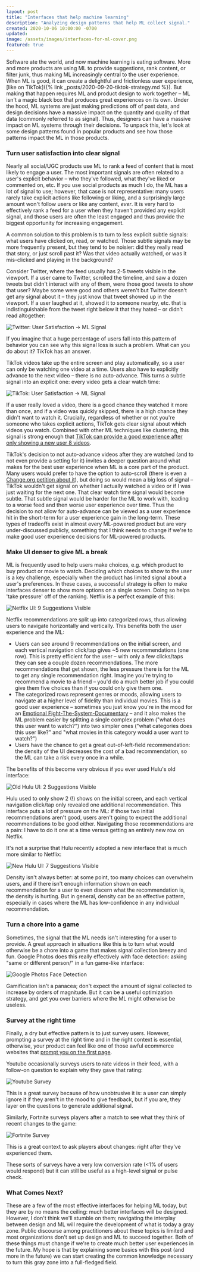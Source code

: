 ```yaml
---
layout: post
title: "Interfaces that help machine learning"
description: "Analyzing design patterns that help ML collect signal."
created: 2020-10-06 10:00:00 -0700
updated: 
image: /assets/images/interfaces-for-ml-cover.png
featured: true
---
```

Software ate the world, and now machine learning is eating software. More and more products are using ML to provide suggestions, rank content, or filter junk, thus making ML increasingly central to the user experience. When ML is good, it can create a delightful and frictionless user experience, [like on TikTok]({% link _posts/2020-09-20-tiktok-strategy.md %}). But making that happen requires ML and product design to work together – ML isn't a magic black box that produces great experiences on its own. Under the hood, ML systems are just making predictions off of past data, and design decisions have a massive impact on the quantity and quality of that data (commonly referred to as signal). Thus, designers can have a massive impact on ML systems through their decisions. To unpack this, let's look at some design patterns found in popular products and see how those patterns impact the ML in those products.

<!--break-->

### Turn user satisfaction into clear signal

Nearly all social/UGC products use ML to rank a feed of content that is most likely to engage a user. The most important signals are often related to a user's explicit behavior – who they've followed, what they've liked or commented on, etc. If you use social products as much I do, the ML has a lot of signal to use; however, that case is not representative: many users rarely take explicit actions like following or liking, and a surprisingly large amount won't follow users or like any content, *ever*. It is very hard to effectively rank a feed for a user when they haven't provided any explicit signal, and those users are often the least engaged and thus provide the biggest opportunity for increasing engagement.

A common solution to this problem is to turn to less explicit subtle signals: what users have clicked on, read, or watched. Those subtle signals may be more frequently present, but they tend to be noisier: did they really read that story, or just scroll past it? Was that video actually watched, or was it mis-clicked and playing in the background? 

Consider Twitter, where the feed usually has 2-5 tweets visible in the viewport. If a user came to Twitter, scrolled the timeline, and saw a dozen tweets but didn't interact with any of them, were those good tweets to show that user? Maybe some were good and others weren't but Twitter doesn't get any signal about it – they just know that tweet showed up in the viewport. If a user laughed at it, showed it to someone nearby, etc. that is indistinguishable from the tweet right below it that they hated – or didn't read altogether:

![Twitter: User Satisfaction -> ML Signal](/assets/images/interfaces-for-ml--1.png)

If you imagine that a huge percentage of users fall into this pattern of behavior you can see why this signal loss is such a problem. What can you do about it? TikTok has an answer.

TikTok videos take up the entire screen and play automatically, so a user can only be watching one video at a time. Users also have to explicitly advance to the next video – there is no auto-advance. This turns a subtle signal into an explicit one: every video gets a clear watch time:

![TikTok: User Satisfaction -> ML Signal](/assets/images/interfaces-for-ml--2.png)

 If a user really loved a video, there is a good chance they watched it more than once, and if a video was quickly skipped, there is a high chance they didn't want to watch it. Crucially, regardless of whether or not you're someone who takes explicit actions, TikTok gets clear signal about which videos you watch. Combined with other ML techniques like clustering, this signal is strong enough that [TikTok can provide a good experience after only showing a new user 8 videos](https://www.axios.com/inside-tiktoks-killer-algorithm-52454fb2-6bab-405d-a407-31954ac1cf16.html).

TikTok's decision to not auto-advance videos after they are watched (and to not even provide a setting for it) invites a deeper question around what makes for the best user experience when ML is a core part of the product. Many users would prefer to have the option to auto-scroll (there is even a [Change.org petition about it](https://www.change.org/p/tiktok-make-and-auto-scroll-on-tiktok)), but doing so would mean a big loss of signal – TikTok wouldn't get signal on whether I actually watched a video or if I was just waiting for the next one. That clear watch time signal would become subtle. That subtle signal would be harder for the ML to work with, leading to a worse feed and then worse user experience over time. Thus the decision to not allow for auto-advance can be viewed as a user experience hit in the short-term for a user experience gain in the long-term. These types of tradeoffs exist in almost every ML-powered product but are very under-discussed publicly, something that I think needs to change if we're to make good user experience decisions for ML-powered products.

### Make UI denser to give ML a break

ML is frequently used to help users make choices, e.g. which product to buy product or movie to watch. Deciding which choices to show to the user is a key challenge, especially when the product has limited signal about a user's preferences. In these cases, a successful strategy is often to make interfaces denser to show more options on a single screen. Doing so helps 'take pressure' off of the ranking. Netflix is a perfect example of this:

![Netflix UI: 9 Suggestions Visible](/assets/images/interfaces-for-ml--3.png)

Netflix recommendations are split up into categorized rows, thus allowing users to navigate horizontally and vertically. This benefits both the user experience and the ML:

- Users can see around 9 recommendations on the initial screen, and each vertical navigation click/tap gives ~5 new recommendations (one row). This is pretty efficient for the user – with only a few clicks/taps they can see a couple dozen recommendations. The more recommendations that get shown, the less pressure there is for the ML to get any single recommendation right. Imagine you're trying to recommend a movie to a friend – you'd do a much better job if you could give them five choices than if you could only give them one.
- The categorized rows represent genres or moods, allowing users to navigate at a higher level of fidelity than individual movies. This is a good user experience – sometimes you just know you're in the mood for an [Emotional Fight-The-System-Documentary](https://www.theatlantic.com/technology/archive/2014/01/how-netflix-reverse-engineered-hollywood/282679/) – and it also makes the ML problem easier by splitting a single complex problem ("what does this user want to watch?") into two simpler ones ("what categories does this user like?" and "what movies in this category would a user want to watch?")
- Users have the chance to get a great out-of-left-field recommendation: the density of the UI decreases the cost of a bad recommendation, so the ML can take a risk every once in a while.

The benefits of this become very obvious if you ever used Hulu's old interface:

![Old Hulu UI: 2 Suggestions Visible](/assets/images/interfaces-for-ml--4.png)

Hulu used to only show 2 (!) shows on the initial screen, and each vertical navigation click/tap only revealed one additional recommendation. This interface puts a lot of pressure on the ML: if those two initial recommendations aren't good, users aren't going to expect the additional recommendations to be good either. Navigating those recommendations are a pain: I have to do it one at a time versus getting an entirely new row on Netflix.

It's not a surprise that Hulu recently adopted a new interface that is much more similar to Netflix:

![New Hulu UI: 7 Suggestions Visible](/assets/images/interfaces-for-ml--5.png)

Density isn't always better: at some point, too many choices can overwhelm users, and if there isn't enough information shown on each recommendation for a user to even discern what the recommendation is, the density is hurting. But in general, density can be an effective pattern, especially in cases where the ML has low-confidence in any individual recommendation.

### Turn a chore into a game

Sometimes, the signal that the ML needs isn't interesting for a user to provide. A great approach in situations like this is to turn what would otherwise be a chore into a game that makes signal collection breezy and fun. Google Photos does this really effectively with face detection: asking "same or different person/" in a fun game-like interface:

![Google Photos Face Detection](/assets/images/interfaces-for-ml--6.png)

Gamification isn't a panacea; don't expect the amount of signal collected to increase by orders of magnitude. But it can be a useful optimization strategy, and get you over barriers where the ML might otherwise be useless.

### Survey at the right time

Finally, a dry but effective pattern is to just survey users. However, prompting a survey at the right time and in the right context is essential, otherwise, your product can feel like one of those awful ecommerce websites that [prompt you on the first page](https://wetmachine.com/wp-content/uploads/fuckingPopups2.png).

Youtube occasionally surveys users to rate videos in their feed, with a follow-on question to explain why they gave that rating:

![Youtube Survey](/assets/images/interfaces-for-ml--8.png)

This is a great survey because of how unobtrusive it is: a user can simply ignore it if they aren't in the mood to give feedback, but if you are, they layer on the questions to generate additional signal. 

Similarly, Fortnite surveys players after a match to see what they think of recent changes to the game:

![Fortnite Survey](/assets/images/interfaces-for-ml--7.png)

This is a great context to ask players about changes: right after they've experienced them.

These sorts of surveys have a very low conversion rate (<1% of users would respond) but it can still be useful as a high-level signal or pulse check.

### What Comes Next?

These are a few of the most effective interfaces for helping ML today, but they are by no means the ceiling: much better interfaces will be designed. However, I don't think we'll stumble on them; navigating the interplay between design and ML will require the development of what is today a gray zone. Public discourse among practitioners about these topics is limited and most organizations don't set up design and ML to succeed together. Both of these things must change if we're to create much better user experiences in the future. My hope is that by explaining some basics with this post (and more in the future) we can start creating the common knowledge necessary to turn this gray zone into a full-fledged field. 